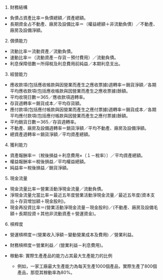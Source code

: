 1. 財務結構
  * 負債占資產比率＝負債總額／資產總額。
  * 長期資金占不動產、廠房及設備比率＝（權益總額＋非流動負債）／不動產、廠房及設備淨額。
2. 償債能力
  * 流動比率＝流動資產／流動負債。
  * 速動比率＝（流動資產－存貨－預付費用）／流動負債。
  * 利息保障倍數＝所得稅及利息費用前純益／本期利息支出。
3. 經營能力
  * 應收款項(包括應收帳款與因營業而產生之應收票據)週轉率＝銷貨淨額／各期平均應收款項(包括應收帳款與因營業而產生之應收票據)餘額。
  * 平均收現日數＝365／應收款項週轉率。
  * 存貨週轉率＝銷貨成本／平均存貨額。
  * 應付款項(包括應付帳款與因營業而產生之應付票據)週轉率＝銷貨成本／各期平均應付款項(包括應付帳款與因營業而產生之應付票據)餘額。
  * 平均銷貨日數＝365／存貨週轉率。
  * 不動產、廠房及設備週轉率＝銷貨淨額／平均不動產、廠房及設備淨額。
  * 總資產週轉率＝銷貨淨額／平均資產總額。
4. 獲利能力
  * 資產報酬率＝〔稅後損益＋利息費用×（１－稅率）〕／平均資產總額。
  * 權益報酬率＝稅後損益／平均權益總額。
  * 純益率＝稅後損益／銷貨淨額。
5. 現金流量
  * 現金流量比率＝營業活動淨現金流量／流動負債。
  * 淨現金流量允當比率＝最近五年度營業活動淨現金流量／最近五年度(資本支出＋存貨增加額＋現金股利)。
  * 現金再投資比率＝(營業活動淨現金流量－現金股利)／(不動產、廠房及設備毛額＋長期投資＋其他非流動資產＋營運資金)。
6. 槓桿度
  * 營運槓桿度＝(營業收入淨額－變動營業成本及費用) ／營業利益。
  * 財務槓桿度＝營業利益／ (營業利益－利息費用)。

* 稼動率: 實際生產產品的能力占其最大生產能力的比例
  * 例如，一家工廠最大生產能力為每天生產1000個產品，實際生產了800個產品，那麼其稼動率為80%。
